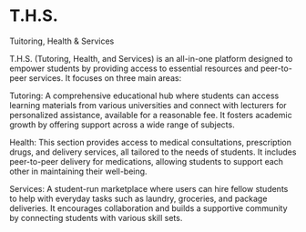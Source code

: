 # T.H.S.
Tuitoring, Health &amp; Services

T.H.S. (Tutoring, Health, and Services) is an all-in-one platform designed to empower students by providing access to essential resources and peer-to-peer services. It focuses on three main areas:

Tutoring: A comprehensive educational hub where students can access learning materials from various universities and connect with lecturers for personalized assistance, available for a reasonable fee. It fosters academic growth by offering support across a wide range of subjects.

Health: This section provides access to medical consultations, prescription drugs, and delivery services, all tailored to the needs of students. It includes peer-to-peer delivery for medications, allowing students to support each other in maintaining their well-being.

Services: A student-run marketplace where users can hire fellow students to help with everyday tasks such as laundry, groceries, and package deliveries. It encourages collaboration and builds a supportive community by connecting students with various skill sets.
